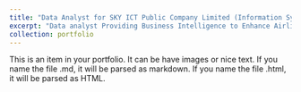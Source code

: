 ```yaml
---
title: "Data Analyst for SKY ICT Public Company Limited (Information System)"
excerpt: "Data analyst Providing Business Intelligence to Enhance Airline Operations [Company Website](https://www.skyict.co.th/en)"
collection: portfolio
---
```


This is an item in your portfolio. It can be have images or nice text. If you name the file .md, it will be parsed as markdown. If you name the file .html, it will be parsed as HTML. 
